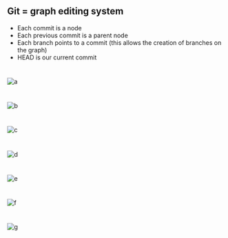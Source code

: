 ## Git = graph editing system
- Each commit is a node
- Each previous commit is a parent node
- Each branch points to a commit (this allows the creation of branches on the graph)
- HEAD is our current commit

#
![a](https://user-images.githubusercontent.com/19435096/66161486-10249980-e635-11e9-9a67-46047f44010d.jpg)
#
![b](https://user-images.githubusercontent.com/19435096/66161764-b8d2f900-e635-11e9-83d5-da34b22bbe52.jpg)
#
![c](https://user-images.githubusercontent.com/19435096/66162372-e5d3db80-e636-11e9-9cdd-ba83f90c381b.jpg)
#
![d](https://user-images.githubusercontent.com/19435096/66162376-e79d9f00-e636-11e9-8c6b-d2e52df860b4.jpg)
#
![e](https://user-images.githubusercontent.com/19435096/66162381-e8cecc00-e636-11e9-91a2-acabb15f372d.jpg)
#
![f](https://user-images.githubusercontent.com/19435096/66162385-e9fff900-e636-11e9-94f8-814ada320bdc.jpg)
#
![g](https://user-images.githubusercontent.com/19435096/66162397-ec625300-e636-11e9-8512-29a60dde3967.jpg)
#
